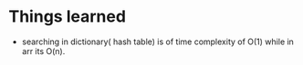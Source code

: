 # Things learned

- searching in dictionary( hash table) is of time complexity of O(1) while in arr its O(n).
